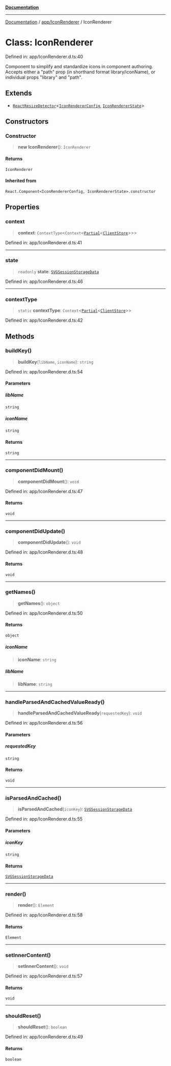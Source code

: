 [**Documentation**](../../../index.md)

***

[Documentation](../../../index.md) / [app/IconRenderer](../index.md) / IconRenderer

# Class: IconRenderer

Defined in: app/IconRenderer.d.ts:40

Component to simplify and standardize icons in component authoring. Accepts either a "path" prop (in shorthand format
library/iconName), or individual props "library" and "path".

## Extends

- [`ReactResizeDetector`](../../../perspective-client/variables/ReactResizeDetector.md)\<[`IconRendererConfig`](../interfaces/IconRendererConfig.md), [`IconRendererState`](../type-aliases/IconRendererState.md)\>

## Constructors

### Constructor

> **new IconRenderer**(): `IconRenderer`

#### Returns

`IconRenderer`

#### Inherited from

`React.Component<IconRendererConfig, IconRendererState>.constructor`

## Properties

### context

> **context**: `ContextType`\<`Context`\<[`Partial`](../../../perspective-client/type-aliases/Partial.md)\<[`ClientStore`](../../../stores/ClientStore/classes/ClientStore.md)\>\>\>

Defined in: app/IconRenderer.d.ts:41

***

### state

> `readonly` **state**: [`SVGSessionStorageData`](../../../util/svg-util/namespaces/SVG_Utils/interfaces/SVGSessionStorageData.md)

Defined in: app/IconRenderer.d.ts:46

***

### contextType

> `static` **contextType**: `Context`\<[`Partial`](../../../perspective-client/type-aliases/Partial.md)\<[`ClientStore`](../../../stores/ClientStore/classes/ClientStore.md)\>\>

Defined in: app/IconRenderer.d.ts:42

## Methods

### buildKey()

> **buildKey**(`libName`, `iconName`): `string`

Defined in: app/IconRenderer.d.ts:54

#### Parameters

##### libName

`string`

##### iconName

`string`

#### Returns

`string`

***

### componentDidMount()

> **componentDidMount**(): `void`

Defined in: app/IconRenderer.d.ts:47

#### Returns

`void`

***

### componentDidUpdate()

> **componentDidUpdate**(): `void`

Defined in: app/IconRenderer.d.ts:48

#### Returns

`void`

***

### getNames()

> **getNames**(): `object`

Defined in: app/IconRenderer.d.ts:50

#### Returns

`object`

##### iconName

> **iconName**: `string`

##### libName

> **libName**: `string`

***

### handleParsedAndCachedValueReady()

> **handleParsedAndCachedValueReady**(`requestedKey`): `void`

Defined in: app/IconRenderer.d.ts:56

#### Parameters

##### requestedKey

`string`

#### Returns

`void`

***

### isParsedAndCached()

> **isParsedAndCached**(`iconKey`): [`SVGSessionStorageData`](../../../util/svg-util/namespaces/SVG_Utils/interfaces/SVGSessionStorageData.md)

Defined in: app/IconRenderer.d.ts:55

#### Parameters

##### iconKey

`string`

#### Returns

[`SVGSessionStorageData`](../../../util/svg-util/namespaces/SVG_Utils/interfaces/SVGSessionStorageData.md)

***

### render()

> **render**(): `Element`

Defined in: app/IconRenderer.d.ts:58

#### Returns

`Element`

***

### setInnerContent()

> **setInnerContent**(): `void`

Defined in: app/IconRenderer.d.ts:57

#### Returns

`void`

***

### shouldReset()

> **shouldReset**(): `boolean`

Defined in: app/IconRenderer.d.ts:49

#### Returns

`boolean`
